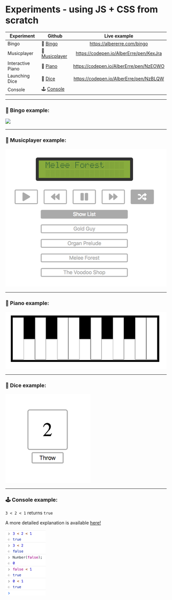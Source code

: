 # Experiments - using JS + CSS from scratch

| Experiment        | Github                                    | Live example                            |
| -------------     |-------------                              |:-------------:                          |
| Bingo             | 🎉 [Bingo](experiments/Bingo)             | https://albererre.com/bingo            |
| Musicplayer       | 🎵 [Musicplayer](experiments/Musicplayer) | https://codepen.io/AlberErre/pen/KexJra |
| Interactive Piano | 🎹 [Piano](experiments/Piano)             | https://codepen.io/AlberErre/pen/NzEOWO |
| Launching Dice    | 🎲 [Dice](experiments/Dice)               | https://codepen.io/AlberErre/pen/NzBLQW |
| Console           | 🕹️ [Console](experiments/Console)         |                                         |

---------- 

### 🎉 Bingo example:
<img src="experiments/bingo.gif">

---------- 

### 🎵 Musicplayer example:
<img src="experiments/musicplayer.png">

---------- 

### 🎹 Piano example:
<img src="experiments/piano.png">

---------- 

### 🎲 Dice example:
<img src="experiments/dice.png">

---------- 

### 🕹️ Console example:
`3 < 2 < 1` returns `true`

A more detailed explanation is available [here!](experiments/Console/console-experiments.js)

<img src="experiments/console.png">
